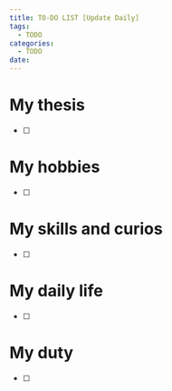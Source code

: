```yaml
---
title: TO-DO LIST [Update Daily]
tags:
  - TODO
categories:
  - TODO
date: 
---
```

# My thesis
- [ ] 


# My hobbies
- [ ] 

# My skills and curios 
- [ ] 

# My daily life
- [ ] 

# My duty
- [ ] 
